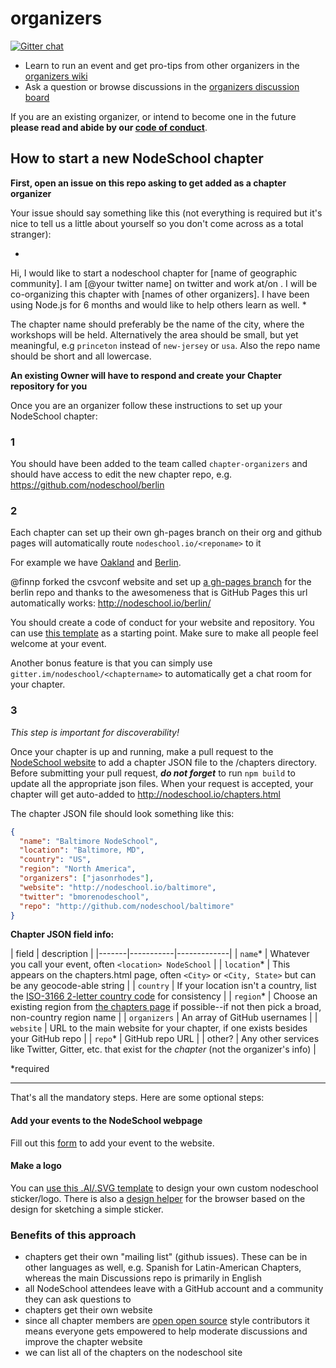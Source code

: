 organizers 
==========

[![Gitter chat](https://badges.gitter.im/nodeschool/organizers.png)](https://gitter.im/nodeschool/organizers)

- Learn to run an event and get pro-tips from other organizers in the [organizers wiki](https://github.com/nodeschool/organizers/wiki)
- Ask a question or browse discussions in the [organizers discussion board](https://github.com/nodeschool/organizers/issues)

If you are an existing organizer, or intend to become one in the future **please read and abide by our [code of conduct](https://github.com/nodeschool/organizers/blob/master/code_of_conduct.md)**.

## How to start a new NodeSchool chapter

**First, open an issue on this repo asking to get added as a chapter organizer**

Your issue should say something like this (not everything is required but it's nice to tell us a little about yourself so you don't come across as a total stranger):

*
Hi, I would like to start a nodeschool chapter for [name of geographic community]. I am [@your twitter name] on twitter and work at/on <name of company or project>. I will be co-organizing this chapter with [names of other organizers]. I have been using Node.js for 6 months and would like to help others learn as well.
*

The chapter name should preferably be the name of the city, where the workshops will
be held. Alternatively the area should be small, but yet meaningful, e.g `princeton` instead of
`new-jersey` or `usa`. Also the repo name should be short and all lowercase.

**An existing Owner will have to respond and create your Chapter repository for you**

Once you are an organizer follow these instructions to set up your NodeSchool chapter:

### 1

You should have been added to the team called `chapter-organizers` and should have access to edit the new chapter repo, e.g. https://github.com/nodeschool/berlin

### 2

Each chapter can set up their own gh-pages branch on their org and github pages will automatically route `nodeschool.io/<reponame>` to it

For example we have [Oakland](https://github.com/nodeschool/oakland) and [Berlin](https://github.com/nodeschool/berlin).

@finnp forked the csvconf website and set up [a gh-pages branch](https://github.com/nodeschool/berlin/tree/gh-pages) for the berlin repo and thanks to the awesomeness that is GitHub Pages this url automatically works: http://nodeschool.io/berlin/

You should create a code of conduct for your website and repository. You can use 
[this template](codeofconduct-template.md) as a starting point. Make sure to make
all people feel welcome at your event.

Another bonus feature is that you can simply use `gitter.im/nodeschool/<chaptername>` to automatically get a chat room for your chapter.

### 3

_This step is important for discoverability!_

Once your chapter is up and running, make a pull request to the [NodeSchool website](https://github.com/nodeschool/nodeschool.github.io/) to add a chapter JSON file to the /chapters directory. Before submitting your pull request, ***do not forget*** to run `npm build` to update all the appropriate json files. When your request is accepted, your chapter will get auto-added to http://nodeschool.io/chapters.html

The chapter JSON file should look something like this: 

```json
{
  "name": "Baltimore NodeSchool",
  "location": "Baltimore, MD",
  "country": "US",
  "region": "North America",
  "organizers": ["jasonrhodes"],
  "website": "http://nodeschool.io/baltimore",
  "twitter": "bmorenodeschool",
  "repo": "http://github.com/nodeschool/baltimore"
}
```

**Chapter JSON field info:**

| field | description |
|-------|-----------|-------------|
| `name`* | Whatever you call your event, often `<location> NodeSchool` |
| `location`* | This appears on the chapters.html page, often `<City>` or `<City, State>` but can be any geocode-able string |
| `country` | If your location isn't a country, list the [ISO-3166 2-letter country code](http://en.wikipedia.org/wiki/ISO_3166-1_alpha-2) for consistency |
| `region`* | Choose an existing region from [the chapters page](http://nodeschool.io/chapters.html) if possible--if not then pick a broad, non-country region name |
| `organizers` | An array of GitHub usernames |
| `website` | URL to the main website for your chapter, if one exists besides your GitHub repo |
| `repo`* | GitHub repo URL |
| other? | Any other services like Twitter, Gitter, etc. that exist for the _chapter_ (not the organizer's info) |

*required

---

That's all the mandatory steps. Here are some optional steps:

#### Add your events to the NodeSchool webpage

Fill out this [form](https://docs.google.com/forms/d/1vYW-Yw82kt_q7WDgBY6gQqFrg3zuD2rDPXEG-cbq7e4/viewform?usp=form_confirm) to add your event to the website.

#### Make a logo

You can [use this .AI/.SVG template](https://github.com/nodeschool/nodeschool.github.io/tree/master/images/make-a-sticker) to design your own custom nodeschool sticker/logo. There is also a [design helper](http://www.finnpauls.de/nodeschool-stickerify/) for the browser based on the design for sketching a simple sticker.


### Benefits of this approach

- chapters get their own "mailing list" (github issues). These can be in other languages as well, e.g. Spanish for Latin-American Chapters, whereas the main Discussions repo is primarily in English
- all NodeSchool attendees leave with a GitHub account and a community they can ask questions to
- chapters get their own website
- since all chapter members are [open open source](https://github.com/rvagg/node-leveldown#contributing) style contributors it means everyone gets empowered to help moderate discussions and improve the chapter website
- we can list all of the chapters on the nodeschool site
